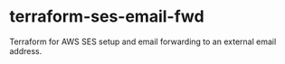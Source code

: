# terraform-ses-email-fwd
Terraform for AWS SES setup and email forwarding to an external email address.
